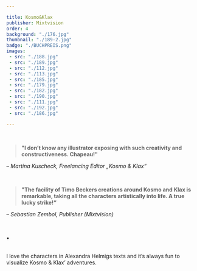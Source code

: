 ```yaml
---

title: Kosmo&Klax
publisher: Mixtvision
order: 4
background: "./176.jpg"
thumbnail: "./189-2.jpg"
badge: "./BUCHPREIS.png"
images: 
 - src: "./188.jpg"
 - src: "./189.jpg"
 - src: "./112.jpg"
 - src: "./113.jpg"
 - src: "./185.jpg"
 - src: "./179.jpg"
 - src: "./182.jpg"
 - src: "./190.jpg"
 - src: "./111.jpg"
 - src: "./192.jpg"
 - src: "./186.jpg"

---
```


<br> 

> **"I don’t know any illustrator exposing with such creativity and constructiveness. Chapeau!"**

*– Martina Kuscheck, Freelancing Editor „Kosmo & Klax“*

<br>

> **"The facility of Timo Beckers creations around Kosmo and Klax is remarkable, taking all the characters artistically into life. A true lucky strike!“**  

*– Sebastian Zembol, Publisher (Mixtvision)*


<br>

• 

<br>
I love the characters in Alexandra Helmigs texts and it’s always fun to visualize Kosmo & Klax’ adventures.
